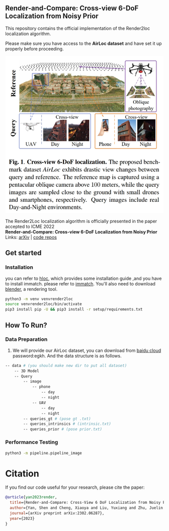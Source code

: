 ## Render-and-Compare: Cross-view 6-DoF Localization from Noisy Prior
This repository contains the official implementation of the Render2loc localization algorithm. 

Please make sure you have access to the **AirLoc dataset** and have set it up properly before proceeding. 

<p align="center">
  <img src="./Render2Loc/assets/full_img.png" height="500">
</p>

The Render2Loc localization algorithm is officially presented in the paper accepted to ICME 2022
<br>
**Render-and-Compare: Cross-view 6-DoF Localization from Noisy Prior**
<br>
Links: [arXiv](https://arxiv.org/pdf/2302.06287.pdf) | [code repos](https://github.com/) 

##  Get started

### Installation
you can refer to [hloc](https://github.com/cvg/Hierarchical-Localization/), which provides some installation guide ,and you have to install immatch. please refer to  [immatch](https://github.com/GrumpyZhou/image-matching-toolbox/blob/main/docs/install.md). You'll also need to download [blender](https://www.blender.org/download/), a rendering tool.

```bash
python3 -m venv venvrender2loc
source venvrender2loc/bin/activate
pip3 install pip -U && pip3 install -r setup/requirements.txt
```

## How To Run?
### Data Preparation
1. We will provide our AirLoc dataset, you can download from [baidu cloud](https://pan.baidu.com/s/1iWi8iGK61J_hvOAD2ofQEw) password:egkh. And the data structure is as follows. 
```bash
-- data # (you should make new dir to put all dataset)
    -- 3D Model 
    -- Query
        -- image
            -- phone
                -- day
                -- night
            -- UAV
                -- day
                -- night
        -- queries_gt # (pose gt .txt)
        -- queries_intrinsics # (intrinsic.txt)
        -- queries_prior # (pose prior.txt)

```

### Performance Testing
```bash
python3 -m pipeline.pipeline_image
```

# Citation

If you find our code useful for your research, please cite the paper:
````bibtex
@article{yan2023render,
  title={Render-and-Compare: Cross-View 6 DoF Localization from Noisy Prior},
  author={Yan, Shen and Cheng, Xiaoya and Liu, Yuxiang and Zhu, Juelin and Wu, Rouwan and Liu, Yu and Zhang, Maojun},
  journal={arXiv preprint arXiv:2302.06287},
  year={2023}
}
````
